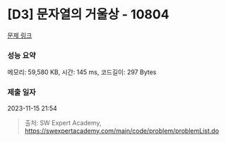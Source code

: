 # [D3] 문자열의 거울상 - 10804 

[문제 링크](https://swexpertacademy.com/main/code/problem/problemDetail.do?contestProbId=AXTC0x16D8EDFASe) 

### 성능 요약

메모리: 59,580 KB, 시간: 145 ms, 코드길이: 297 Bytes

### 제출 일자

2023-11-15 21:54



> 출처: SW Expert Academy, https://swexpertacademy.com/main/code/problem/problemList.do